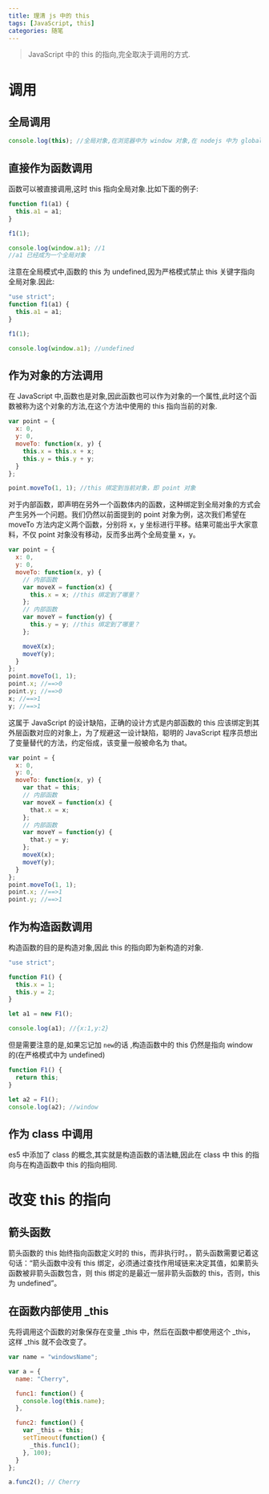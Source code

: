 ```yaml
---
title: 理清 js 中的 this
tags: [JavaScript, this]
categories: 随笔
---
```


> JavaScript 中的 this 的指向,完全取决于调用的方式.

# 调用

## 全局调用

```js
console.log(this); //全局对象,在浏览器中为 window 对象,在 nodejs 中为 global,方便起见,后面我们都是在浏览器中运行,即全局对象为 window
```

## 直接作为函数调用

函数可以被直接调用,这时 this 指向全局对象.比如下面的例子:

```js
function f1(a1) {
  this.a1 = a1;
}

f1(1);

console.log(window.a1); //1
//a1 已经成为一个全局对象
```

注意在全局模式中,函数的 this 为 undefined,因为严格模式禁止 this 关键字指向全局对象.因此:

```js
"use strict";
function f1(a1) {
  this.a1 = a1;
}

f1(1);

console.log(window.a1); //undefined
```

## 作为对象的方法调用

在 JavaScript 中,函数也是对象,因此函数也可以作为对象的一个属性,此时这个函数被称为这个对象的方法,在这个方法中使用的 this 指向当前的对象.

```js
var point = {
  x: 0,
  y: 0,
  moveTo: function(x, y) {
    this.x = this.x + x;
    this.y = this.y + y;
  }
};

point.moveTo(1, 1); //this 绑定到当前对象，即 point 对象
```

对于内部函数，即声明在另外一个函数体内的函数，这种绑定到全局对象的方式会产生另外一个问题。我们仍然以前面提到的 point 对象为例，这次我们希望在 moveTo 方法内定义两个函数，分别将 x，y 坐标进行平移。结果可能出乎大家意料，不仅 point 对象没有移动，反而多出两个全局变量 x，y。

```js
var point = {
  x: 0,
  y: 0,
  moveTo: function(x, y) {
    // 内部函数
    var moveX = function(x) {
      this.x = x; //this 绑定到了哪里？
    };
    // 内部函数
    var moveY = function(y) {
      this.y = y; //this 绑定到了哪里？
    };

    moveX(x);
    moveY(y);
  }
};
point.moveTo(1, 1);
point.x; //==>0
point.y; //==>0
x; //==>1
y; //==>1
```

这属于 JavaScript 的设计缺陷，正确的设计方式是内部函数的 this 应该绑定到其外层函数对应的对象上，为了规避这一设计缺陷，聪明的 JavaScript 程序员想出了变量替代的方法，约定俗成，该变量一般被命名为 that。

```js
var point = {
  x: 0,
  y: 0,
  moveTo: function(x, y) {
    var that = this;
    // 内部函数
    var moveX = function(x) {
      that.x = x;
    };
    // 内部函数
    var moveY = function(y) {
      that.y = y;
    };
    moveX(x);
    moveY(y);
  }
};
point.moveTo(1, 1);
point.x; //==>1
point.y; //==>1
```

## 作为构造函数调用

构造函数的目的是构造对象,因此 this 的指向即为新构造的对象.

```js
"use strict";

function F1() {
  this.x = 1;
  this.y = 2;
}

let a1 = new F1();

console.log(a1); //{x:1,y:2}
```

但是需要注意的是,如果忘记加 `new`的话 ,构造函数中的 this 仍然是指向 window 的(在严格模式中为 undefined)

```js
function F1() {
  return this;
}

let a2 = F1();
console.log(a2); //window
```

## 作为 class 中调用

es5 中添加了 class 的概念,其实就是构造函数的语法糖,因此在 class 中 this 的指向与在构造函数中 this 的指向相同.

# 改变 this 的指向

## 箭头函数

箭头函数的 this 始终指向函数定义时的 this，而非执行时。，箭头函数需要记着这句话：“箭头函数中没有 this 绑定，必须通过查找作用域链来决定其值，如果箭头函数被非箭头函数包含，则 this 绑定的是最近一层非箭头函数的 this，否则，this 为 undefined”。

## 在函数内部使用 \_this

先将调用这个函数的对象保存在变量 \_this 中，然后在函数中都使用这个 \_this，这样 \_this 就不会改变了。

```js
var name = "windowsName";

var a = {
  name: "Cherry",

  func1: function() {
    console.log(this.name);
  },

  func2: function() {
    var _this = this;
    setTimeout(function() {
      _this.func1();
    }, 100);
  }
};

a.func2(); // Cherry



```


